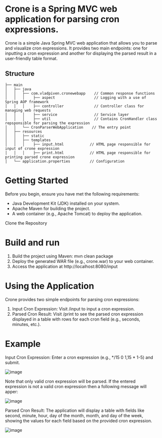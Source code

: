 # Crone is a Spring MVC web application for parsing cron expressions. 

Crone is a simple Java Spring MVC web application that allows you to parse and visualize cron expressions. It provides two main endpoints: one for inputting a cron expression and another for displaying the parsed result in a user-friendly table format.

## Structure
```
├── main
│   ├── java          
│   │   ├── com.vladpiven.cronewebapp    // Common response functions
│   │   │    ├── aspect                  // Logging with a use of Spring AOP framework 
│   │   │    ├── controller              // Controller class for managing web requests 
│   │   │    ├── service                 // Service layer
│   │   │    ├── util                    // Contains CronHandler class repsponsible for parsing the expression                       
│   │   └── CronParserWebApplication    // The entry point
│   ├── resources
│   │   ├── static
│   │   ├── templates
│   │   │    ├── input.html            // HTML page responsible for input of crone expression
│   │   │    ├── print.html            // HTML page responsible for printing parsed crone expression
│   └── application.properties         // Configuration
```

# Getting Started
Before you begin, ensure you have met the following requirements:
* Java Development Kit (JDK) installed on your system.
* Apache Maven for building the project.
* A web container (e.g., Apache Tomcat) to deploy the application.

Clone the Repository

# Build and run
1. Build the project using Maven: mvn clean package
2. Deploy the generated WAR file (e.g., crone.war) to your web container.
3. Access the application at http://localhost:8080/input

# Using the Application
Crone provides two simple endpoints for parsing cron expressions:

1. Input Cron Expression: Visit /input to input a cron expression.
2. Parsed Cron Result: Visit /print to see the parsed cron expression displayed in a table with rows for each cron field (e.g., seconds, minutes, etc.).

# Example
Input Cron Expression: Enter a cron expression (e.g., */15 0 1,15 * 1-5) and submit.

![image](https://github.com/vladislavpn/crone_parser_web/assets/123036820/3502600c-5024-403f-bb08-80aada1d93d3)

Note that only valid cron expression will be parsed. If the entered expression is not a valid cron expression then a following message will apper: 

![image](https://github.com/vladislavpn/crone_parser_web/assets/123036820/6bb6d2f2-b821-4b7b-ba6c-93e39af34eff)

Parsed Cron Result: The application will display a table with fields like second, minute, hour, day of the month, month, and day of the week, showing the values for each field based on the provided cron expression.

![image](https://github.com/vladislavpn/crone_parser_web/assets/123036820/0832e35d-f0e2-43e0-98a8-9161ecfe9be1)






